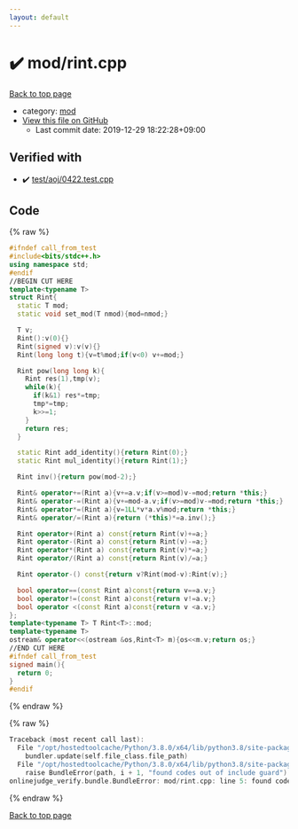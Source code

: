 ```yaml
---
layout: default
---
```


<!-- mathjax config similar to math.stackexchange -->
<script type="text/javascript" async
  src="https://cdnjs.cloudflare.com/ajax/libs/mathjax/2.7.5/MathJax.js?config=TeX-MML-AM_CHTML">
</script>
<script type="text/x-mathjax-config">
  MathJax.Hub.Config({
    TeX: { equationNumbers: { autoNumber: "AMS" }},
    tex2jax: {
      inlineMath: [ ['$','$'] ],
      processEscapes: true
    },
    "HTML-CSS": { matchFontHeight: false },
    displayAlign: "left",
    displayIndent: "2em"
  });
</script>

<script type="text/javascript" src="https://cdnjs.cloudflare.com/ajax/libs/jquery/3.4.1/jquery.min.js"></script>
<script src="https://cdn.jsdelivr.net/npm/jquery-balloon-js@1.1.2/jquery.balloon.min.js" integrity="sha256-ZEYs9VrgAeNuPvs15E39OsyOJaIkXEEt10fzxJ20+2I=" crossorigin="anonymous"></script>
<script type="text/javascript" src="../../assets/js/copy-button.js"></script>
<link rel="stylesheet" href="../../assets/css/copy-button.css" />


# :heavy_check_mark: mod/rint.cpp

<a href="../../index.html">Back to top page</a>

* category: <a href="../../index.html#ad148a3ca8bd0ef3b48c52454c493ec5">mod</a>
* <a href="{{ site.github.repository_url }}/blob/master/mod/rint.cpp">View this file on GitHub</a>
    - Last commit date: 2019-12-29 18:22:28+09:00




## Verified with

* :heavy_check_mark: <a href="../../verify/test/aoj/0422.test.cpp.html">test/aoj/0422.test.cpp</a>


## Code

<a id="unbundled"></a>
{% raw %}
```cpp
#ifndef call_from_test
#include<bits/stdc++.h>
using namespace std;
#endif
//BEGIN CUT HERE
template<typename T>
struct Rint{
  static T mod;
  static void set_mod(T nmod){mod=nmod;}

  T v;
  Rint():v(0){}
  Rint(signed v):v(v){}
  Rint(long long t){v=t%mod;if(v<0) v+=mod;}

  Rint pow(long long k){
    Rint res(1),tmp(v);
    while(k){
      if(k&1) res*=tmp;
      tmp*=tmp;
      k>>=1;
    }
    return res;
  }

  static Rint add_identity(){return Rint(0);}
  static Rint mul_identity(){return Rint(1);}

  Rint inv(){return pow(mod-2);}

  Rint& operator+=(Rint a){v+=a.v;if(v>=mod)v-=mod;return *this;}
  Rint& operator-=(Rint a){v+=mod-a.v;if(v>=mod)v-=mod;return *this;}
  Rint& operator*=(Rint a){v=1LL*v*a.v%mod;return *this;}
  Rint& operator/=(Rint a){return (*this)*=a.inv();}

  Rint operator+(Rint a) const{return Rint(v)+=a;}
  Rint operator-(Rint a) const{return Rint(v)-=a;}
  Rint operator*(Rint a) const{return Rint(v)*=a;}
  Rint operator/(Rint a) const{return Rint(v)/=a;}

  Rint operator-() const{return v?Rint(mod-v):Rint(v);}

  bool operator==(const Rint a)const{return v==a.v;}
  bool operator!=(const Rint a)const{return v!=a.v;}
  bool operator <(const Rint a)const{return v <a.v;}
};
template<typename T> T Rint<T>::mod;
template<typename T>
ostream& operator<<(ostream &os,Rint<T> m){os<<m.v;return os;}
//END CUT HERE
#ifndef call_from_test
signed main(){
  return 0;
}
#endif

```
{% endraw %}

<a id="bundled"></a>
{% raw %}
```cpp
Traceback (most recent call last):
  File "/opt/hostedtoolcache/Python/3.8.0/x64/lib/python3.8/site-packages/onlinejudge_verify/docs.py", line 340, in write_contents
    bundler.update(self.file_class.file_path)
  File "/opt/hostedtoolcache/Python/3.8.0/x64/lib/python3.8/site-packages/onlinejudge_verify/bundle.py", line 123, in update
    raise BundleError(path, i + 1, "found codes out of include guard")
onlinejudge_verify.bundle.BundleError: mod/rint.cpp: line 5: found codes out of include guard

```
{% endraw %}

<a href="../../index.html">Back to top page</a>

